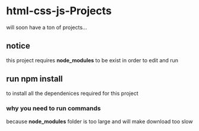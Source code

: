 # html-css-js-Projects
will soon have a ton of projects...

## notice
this project requires **node_modules** to be exist in order to edit and run

## run npm install
to install all the dependenices required for this project

### why you need to run commands
because **node_modules** folder is too large and will make download too slow
